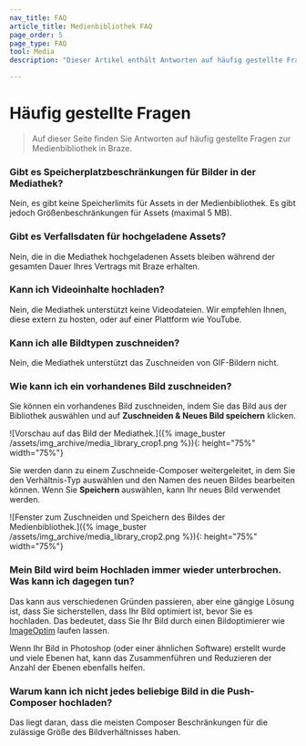 ```yaml
---
nav_title: FAQ
article_title: Medienbibliothek FAQ
page_order: 5
page_type: FAQ
tool: Media
description: "Dieser Artikel enthält Antworten auf häufig gestellte Fragen zur Medienbibliothek in Braze."

---
```


# Häufig gestellte Fragen

> Auf dieser Seite finden Sie Antworten auf häufig gestellte Fragen zur Medienbibliothek in Braze.

### Gibt es Speicherplatzbeschränkungen für Bilder in der Mediathek?

Nein, es gibt keine Speicherlimits für Assets in der Medienbibliothek. Es gibt jedoch Größenbeschränkungen für Assets (maximal 5 MB).

### Gibt es Verfallsdaten für hochgeladene Assets?

Nein, die in die Mediathek hochgeladenen Assets bleiben während der gesamten Dauer Ihres Vertrags mit Braze erhalten.

### Kann ich Videoinhalte hochladen?

Nein, die Mediathek unterstützt keine Videodateien. Wir empfehlen Ihnen, diese extern zu hosten, oder auf einer Plattform wie YouTube.

### Kann ich alle Bildtypen zuschneiden?

Nein, die Mediathek unterstützt das Zuschneiden von GIF-Bildern nicht.

### Wie kann ich ein vorhandenes Bild zuschneiden?

Sie können ein vorhandenes Bild zuschneiden, indem Sie das Bild aus der Bibliothek auswählen und auf **Zuschneiden & Neues Bild speichern** klicken. 

\![Vorschau auf das Bild der Mediathek.]({% image_buster /assets/img_archive/media_library_crop1.png %}){: height="75%" width="75%"}

Sie werden dann zu einem Zuschneide-Composer weitergeleitet, in dem Sie den Verhältnis-Typ auswählen und den Namen des neuen Bildes bearbeiten können. Wenn Sie **Speichern** auswählen, kann Ihr neues Bild verwendet werden.

\![Fenster zum Zuschneiden und Speichern des Bildes der Medienbibliothek.]({% image_buster /assets/img_archive/media_library_crop2.png %}){: height="75%" width="75%"}

### Mein Bild wird beim Hochladen immer wieder unterbrochen. Was kann ich dagegen tun?

Das kann aus verschiedenen Gründen passieren, aber eine gängige Lösung ist, dass Sie sicherstellen, dass Ihr Bild optimiert ist, bevor Sie es hochladen. Das bedeutet, dass Sie Ihr Bild durch einen Bildoptimierer wie [ImageOptim](https://imageoptim.com/mac) laufen lassen.

Wenn Ihr Bild in Photoshop (oder einer ähnlichen Software) erstellt wurde und viele Ebenen hat, kann das Zusammenführen und Reduzieren der Anzahl der Ebenen ebenfalls helfen.

### Warum kann ich nicht jedes beliebige Bild in die Push-Composer hochladen?

Das liegt daran, dass die meisten Composer Beschränkungen für die zulässige Größe des Bildverhältnisses haben.

